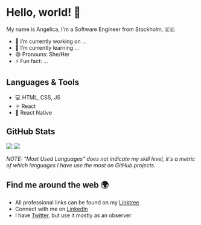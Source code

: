 # Hello, world! 👋

My name is Angelica, I'm a Software Engineer from Stockholm, 🇸🇪.

- 🔭 I’m currently working on ...
- 🌱 I’m currently learning ...
- 😄 Pronouns: She/Her
- ⚡ Fun fact: ...

## Languages & Tools

* 💻 HTML, CSS, JS
* ⚛ React
* 📱 React Native

## GitHub Stats

<img src="https://github-readme-stats.vercel.app/api?username=angelicagardner&count_private=true&show_icons=true&include_all_commits=true&hide_border=true&hide_title=true&theme=tokyonight" />

<img src="https://github-readme-stats.vercel.app/api/top-langs/?username=angelicagardner&show_icons=true&title_color=000000&icon_color=2A75CF&text_color=000000&bg_color=ffffff&layout=compact">

*NOTE: "Most Used Languages" does not indicate my skill level, it's a metric of which languages I have use the most on GitHub projects.*

## Find me around the web 🌍
- All professional links can be found on my [Linktree](https://linktr.ee/angelicagardner)
- Connect with me on [LinkedIn](https://www.linkedin.com/in/angelica-gardner/)
- I have [Twitter](https://twitter.com/ahjelmgardner), but use it mostly as an observer
